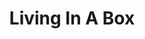 ---
title: "Living In A Box"
summary: "British synth-pop group, formed in 1985 in Sheffield as the successor of Typhoon Saturday, disbanded in 1990. Their single “Living in a Box” peaked at number 5 on the UK Singles Chart. It was the band’s only single to chart in the Top 40 of the Billboard Hot 100 in the U.S. and was later covered by who had also worked on the group’s debut album. In 1989 two further UK Top Ten singles were released, “Blow the House Down” and “Room in Your Heart”."
slug: "living-in-a-box"
image: "living-in-a-box.jpg"
apple_music_artist_url: "https://music.apple.com/gb/artist/living-in-a-box/18431571"
wikipedia_url: "https://en.wikipedia.org/wiki/Living_in_a_Box"
---